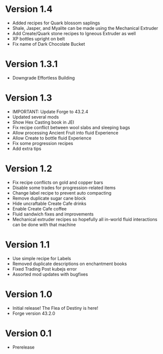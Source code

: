 # Version 1.4
- Added recipes for Quark blossom saplings
- Shale, Jasper, and Myalite can be made using the Mechanical Extruder
- Add Create/Quark stone recipes to Igneous Extruder as well
- XP bottles upright on belt
- Fix name of Dark Chocolate Bucket

# Version 1.3.1
- Downgrade Effortless Building

# Version 1.3
- IMPORTANT: Update Forge to 43.2.4
- Updated several mods
- Show Hex Casting book in JEI
- Fix recipe conflict between wool slabs and sleeping bags
- Allow processing Ancient Fruit into fluid Experience
- Allow Create to bottle fluid Experience
- Fix some progression recipes
- Add extra tips

# Version 1.2
- Fix recipe conflicts on gold and copper bars
- Disable some trades for progression-related items
- Change label recipe to prevent auto compacting
- Remove duplicate sugar cane block
- Hide uncraftable Create Cafe drinks
- Enable Create Cafe coffee
- Fluid sandwich fixes and improvements
- Mechanical extruder recipes so hopefully all in-world fluid interactions can be done with that machine

# Version 1.1
- Use simple recipe for Labels
- Removed duplicate descriptions on enchantment books
- Fixed Trading Post kubejs error
- Assorted mod updates with bugfixes

# Version 1.0
- Initial release! The Flea of Destiny is here!
- Forge version 43.2.0

# Version 0.1
- Prerelease
